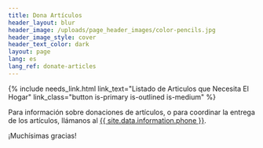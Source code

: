 ```yaml
---
title: Dona Artículos
header_layout: blur
header_image: /uploads/page_header_images/color-pencils.jpg
header_image_style: cover
header_text_color: dark
layout: page
lang: es
lang_ref: donate-articles
---
```

<div>
{% include needs_link.html link_text="Listado de Articulos que Necesita El Hogar" link_class="button is-primary is-outlined is-medium" %}
</div>

Para información sobre donaciones de artículos, o para coordinar la entrega de los artículos, llámanos al <a href="tel:{{ site.data.information.phone }}">{{ site.data.information.phone }}</a>.

¡Muchísimas gracias!
